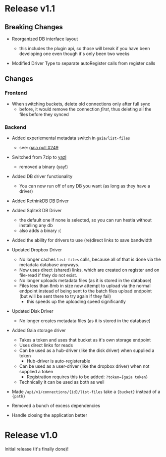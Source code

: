 # Release v1.1

## Breaking Changes

- Reorganized DB interface layout
  - this includes the plugin api, so those will break if you have been developing one
  even though it's only been two weeks

- Modified Driver Type to separate autoRegister calls from register calls

## Changes

### Frontend

- When switching buckets, delete old connections only after full sync
  - before, it would remove the connection *first*, thus deleting all the files before
  they synced

### Backend

- Added experiemental metadata switch in `gaia/list-files`
  - see: [gaia pull #249](https://github.com/blockstack/gaia/pull/249)

- Switched from 7zip to [yazl](https://github.com/thejoshwolfe/yazl)
  - removed a binary (yay!)

- Added DB driver functionality
  - You can now run off of any DB you want (as long as they have a driver)

- Added RethinkDB DB Driver
- Added Sqlite3 DB Driver
  - the default one if none is selected, so you can run hestia without installing any db
  - also adds a binary :(

- Added the ability for drivers to use (re)direct links to save bandwidth

- Updated Dropbox Driver
  - No longer caches `list-files` calls, because all of that is done via the metadata
  database anyways.
  - Now uses direct (shared) links, which are created on register and on file-read if
  they do not exist.
  - No longer uploads metadata files (as it is stored in the database)
  - Files less than 8mb in size now attempt to upload via the normal endpoint
  instead of being sent to the batch files upload endpoint (but will be sent there
  to try again if they fail)
    - this speeds up the uploading speed significantly

- Updated Disk Driver
  - No longer creates metadata files (as it is stored in the database)

- Added Gaia storage driver
  - Takes a token and uses that bucket as it's own storage endpoint
  - Uses direct links for reads
  - Can be used as a hub-driver (like the disk driver) when supplied a token
    - Hub-driver is auto-registerable
  - Can be used as a user-driver (like the dropbox driver) when not supplied a token
    - Registration requires this to be added: `?token={gaia token}`
  - Technically it can be used as both as well

- Made `/api/v1/connections/{id}/list-files` take a `{bucket}` instead of a `{path}`

- Removed a bunch of excess dependencies

- Handle closing the application better

# Release v1.0

Initial release (It's finally done)!
